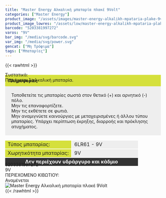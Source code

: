 ```yaml
---
title: "Master Energy Αλκαλική μπαταρία πλακέ 9Volt"
categories: ["Master Energy"]
product_image: "/assets/images/master-energy-alkalikh-mpataria-plake-9volt.jpg"
product_image_lowres: "/assets/low/master-energy-alkalikh-mpataria-plake-9volt.jpg"
barcode: "5203381997272"
varos: "9V"
bar_img: "/media/svg/barcode.svg"
var_img: "/media/svg/power.svg"
gencat: ["Μη Τρόφιμα"]
tags: ["Μπαταρίες"]
---
```

{{< rawhtml >}}
<div class="product"><div id="sistatika">Συστατικά:</div><div class="alltext">Περιέχεται 1 αλκαλική μπαταρία.<br></div><div class="alltext" style="margin-top:-25px"><p style="background: #d5e03c;padding:10px;margin: 0;"><b>Πληροφορίες</b></p><p style="padding: 20px;background: #eee;margin: 0;">Τοποθετείτε τις μπαταρίες σωστά στον θετικό (+) και αρνητικό (-) πόλο.<br>Μην τις επαναφορτίζετε.<br>Μην τις εκθέτετε σε φωτιά.<br>Μην αναμιγνύετε καινούργιες με μεταχειρισμένες ή άλλου τύπου μπαταρίες. Υπάρχει περίπτωση έκρηξης, διαρροής και πρόκλησης ατυχήματος.</p>
<table style="border-collapse: separate;width: -webkit-fill-available;margin: 15px -2px -15px -2px;table-layout: fixed;" border="0" cellpadding="10px">
<tbody>
<tr>
<td style="background-color: #d5e03c;width: 50%;">Τύπος μπαταρίας:&nbsp;</td>
<td style="background-color: #eeeeee;">6LR61 - 9V</td>
</tr>
<tr>
<td style="background-color: #d5e03c;">Χωρητικότητα μπαταρίας:</td>
<td style="background-color: #eeeeee;">9V</td>
</tr>
<tr>
<td style="background-color: #333333; text-align: center;" colspan="2"><span style="color: #ffffff;"><strong>Δεν περιέχουν υδράργυρο και κάδμιο</strong></span></td>
</tr>
</tbody>
</table></div><div id="barcode"><div id="barimage1"></div><span id="bartext">5203381997272</span></div><div id="varos"><div id="powerimage"></div><span id="varostext">9V</span></div><div id="kivotio">ΠΕΡΙΕΧΟΜΕΝΟ ΚΙΒΩΤΙΟΥ:<br>Αναμένεται</div><div class="pimg"><img alt="Master Energy Αλκαλική μπαταρία πλακέ 9Volt" title="Master Energy Αλκαλική μπαταρία πλακέ 9Volt" src="/assets/images/master-energy-alkalikh-mpataria-plake-9volt.jpg"></div></div>
{{< /rawhtml >}}